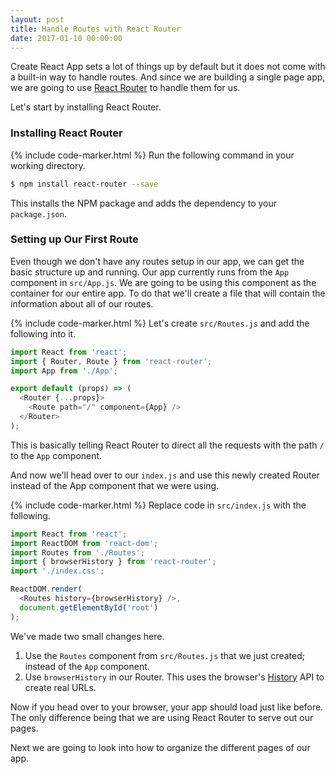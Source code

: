 ```yaml
---
layout: post
title: Handle Routes with React Router
date: 2017-01-10 00:00:00
---
```


Create React App sets a lot of things up by default but it does not come with a built-in way to handle routes. And since we are building a single page app, we are going to use [React Router](https://reacttraining.com/react-router/) to handle them for us.

Let's start by installing React Router.

### Installing React Router

{% include code-marker.html %} Run the following command in your working directory.

``` bash
$ npm install react-router --save
```

This installs the NPM package and adds the dependency to your `package.json`.

### Setting up Our First Route

Even though we don't have any routes setup in our app, we can get the basic structure up and running. Our app currently runs from the `App` component in `src/App.js`. We are going to be using this component as the container for our entire app. To do that we'll create a file that will contain the information about all of our routes.

{% include code-marker.html %} Let's create `src/Routes.js` and add the following into it.

```javascript
import React from 'react';
import { Router, Route } from 'react-router';
import App from './App';

export default (props) => (
  <Router {...props}>
    <Route path="/" component={App} />
  </Router>
);
```

This is basically telling React Router to direct all the requests with the path `/` to the `App` component.

And now we'll head over to our `index.js` and use this newly created Router instead of the App component that we were using.

{% include code-marker.html %} Replace code in `src/index.js` with the following.

```javascript
import React from 'react';
import ReactDOM from 'react-dom';
import Routes from './Routes';
import { browserHistory } from 'react-router';
import './index.css';

ReactDOM.render(
  <Routes history={browserHistory} />,
  document.getElementById('root')
);
```

We've made two small changes here.

1. Use the `Routes` component from `src/Routes.js` that we just created; instead of the `App` component.
2. Use `browserHistory` in our Router. This uses the browser's [History](https://developer.mozilla.org/en-US/docs/Web/API/History) API to create real URLs.

Now if you head over to your browser, your app should load just like before. The only difference being that we are using React Router to serve out our pages.

Next we are going to look into how to organize the different pages of our app.
